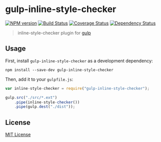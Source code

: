 # gulp-inline-style-checker
[![NPM version][npm-image]][npm-url] [![Build Status][travis-image]][travis-url]  [![Coverage Status][coveralls-image]][coveralls-url] [![Dependency Status][depstat-image]][depstat-url]

> inline-style-checker plugin for [gulp](https://github.com/wearefractal/gulp)

## Usage

First, install `gulp-inline-style-checker` as a development dependency:

```shell
npm install --save-dev gulp-inline-style-checker
```

Then, add it to your `gulpfile.js`:

```javascript
var inline-style-checker = require("gulp-inline-style-checker");

gulp.src("./src/*.ext")
	.pipe(inline-style-checker())
	.pipe(gulp.dest("./dist"));
```

## License

[MIT License](http://en.wikipedia.org/wiki/MIT_License)

[npm-url]: https://npmjs.org/package/gulp-inline-style-checker
[npm-image]: https://badge.fury.io/js/gulp-inline-style-checker.png

[travis-url]: http://travis-ci.org/chandrusekar47/gulp-inline-style-checker
[travis-image]: https://secure.travis-ci.org/chandrusekar47/gulp-inline-style-checker.png?branch=master

[coveralls-url]: https://coveralls.io/r/chandrusekar47/gulp-inline-style-checker
[coveralls-image]: https://coveralls.io/repos/chandrusekar47/gulp-inline-style-checker/badge.png

[depstat-url]: https://david-dm.org/chandrusekar47/gulp-inline-style-checker
[depstat-image]: https://david-dm.org/chandrusekar47/gulp-inline-style-checker.png
